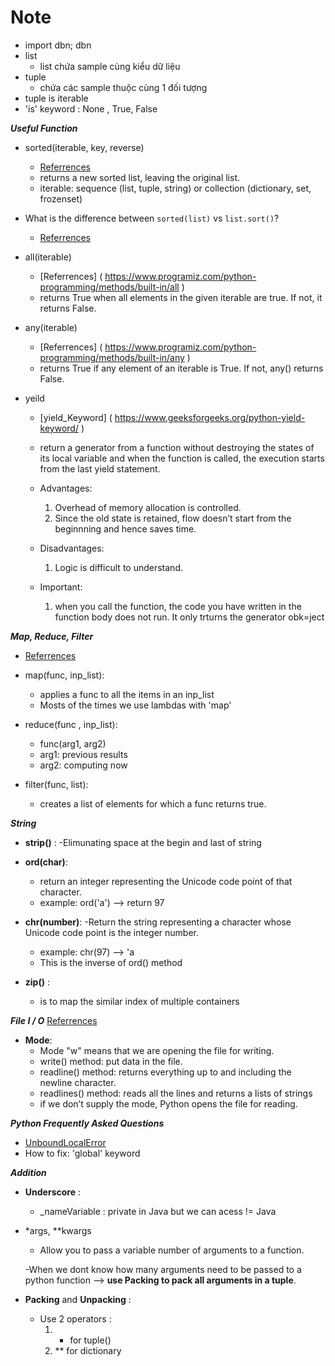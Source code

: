 # Note

- import dbn; dbn
- list
    - list chứa sample cùng kiểu dữ liệu
- tuple 
    - chứa các sample thuộc cùng 1 đối tượng
- tuple is iterable
- 'is' keyword : None , True, False


***Useful Function***
- sorted(iterable, key, reverse)
    - [Referrences]( https://www.geeksforgeeks.org/sorted-function-python/ )
    -  returns a new sorted list, leaving the original list.
    - iterable: sequence (list, tuple, string) or collection (dictionary, set, frozenset)

- What is the difference between `sorted(list)` vs `list.sort()`?
    - [Referrences]( https://stackoverflow.com/questions/22442378/what-is-the-difference-between-sortedlist-vs-list-sort )

- all(iterable)
    - [Referrences] ( https://www.programiz.com/python-programming/methods/built-in/all )
    - returns True when all elements in the given iterable are true. If not, it returns False.

- any(iterable)
    - [Referrences] ( https://www.programiz.com/python-programming/methods/built-in/any )
    -  returns True if any element of an iterable is True. If not, any() returns False.

- yeild
    - [yield_Keyword] ( https://www.geeksforgeeks.org/python-yield-keyword/ )

    - return a generator from a function without destroying the states of its local variable and when the function is called, the execution starts from the last yield statement.

    - Advantages:
        1. Overhead of memory allocation is controlled.
        2. Since the old state is retained, flow doesn’t start from the beginnning and hence saves time.
    
    - Disadvantages: 
        1. Logic is difficult to understand.

    - Important: 
        1. when you call the function, the code you have written in the function body does not run. It only trturns the generator obk=ject

        
***Map, Reduce, Filter***
- [Referrences]( http://book.pythontips.com/en/latest/map_filter.html )

- map(func, inp_list):
    - applies a func to all the items in an inp_list
    - Mosts of the times we use lambdas with 'map'

- reduce(func , inp_list):
    - func(arg1, arg2)
    - arg1: previous results
    - arg2: computing now 

- filter(func, list):
    - creates a list of elements for which a func returns true.


***String***
- __strip()__ :
    -Elimunating space at the begin and last of string

- __ord(char)__: 
    - return an integer representing the Unicode code point of that character.
    - example: ord('a') --> return 97 

- __chr(number)__:
    -Return the string representing a character whose Unicode code point is the integer number.
    - example: chr(97) --> 'a
    - This is the inverse of ord() method


- __zip()__ :
    - is to map the similar index of multiple containers


***File I / O*** 
[Referrences]( http://openbookproject.net/thinkcs/python/english3e/files.html )
- __Mode__:
    - Mode "w" means that we are opening the file for writing.
    - write() method: put data in the file.
    - readline() method: returns everything up to and including the newline character.
    - readlines() method: reads all the lines and returns a lists of strings
    - if we don’t supply the mode, Python opens the file for reading.


***Python Frequently Asked Questions***

- [UnboundLocalError](https://docs.python.org/3/faq/programming.html#why-am-i-getting-an-unboundlocalerror-when-the-variable-has-a-value)
- How to fix: 'global' keyword


***Addition***

- __Underscore__ :
    - _nameVariable : private in Java but we can acess != Java

- *args, **kwargs
    - Allow you to pass a variable number of arguments to a function.

    -When we dont know how many arguments need to be passed to a python function --> __use Packing  to pack all arguments in a tuple__.


    
- __Packing__ and __Unpacking__ :
    - Use 2 operators :
        1. * for tuple()
        2. ** for dictionary